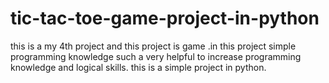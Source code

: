 # tic-tac-toe-game-project-in-python
this is a my 4th project and this project is game .in this project simple programming knowledge such a very helpful to increase programming knowledge and logical skills. this is a simple project in python. 
